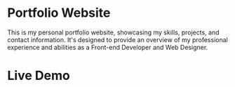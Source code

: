 # Portfolio Website

This is my personal portfolio website, showcasing my skills, projects, and contact information. It's designed to provide an overview of my professional experience and abilities as a Front-end Developer and Web Designer.

# Live Demo

